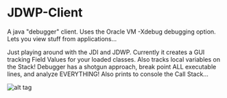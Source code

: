 # JDWP-Client
A java "debugger" client. Uses the Oracle VM -Xdebug debugging option. Lets you view stuff from applications...

Just playing around with the JDI and JDWP. Currently it creates a GUI tracking Field Values for your loaded classes. Also tracks
local variables on the Stack! Debugger has a shotgun approach, break point ALL executable lines, and analyze EVERYTHING!
Also prints to console the Call Stack...

![alt tag](http://i.imgur.com/dNiQyMb.png)

